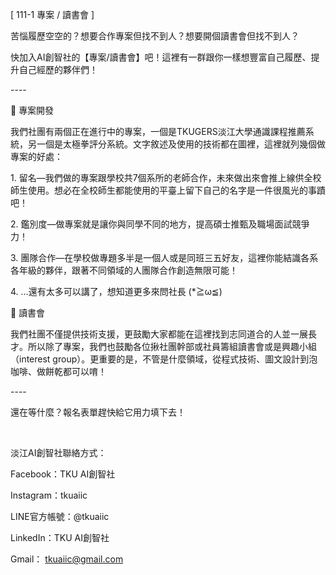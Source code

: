 [ 111-1 專案 / 讀書會 ]

苦惱履歷空空的？想要合作專案但找不到人？想要開個讀書會但找不到人？

快加入AI創智社的【專案/讀書會】吧！這裡有一群跟你一樣想豐富自己履歷、提升自己經歷的夥伴們！

\----

🚀 專案開發

我們社團有兩個正在進行中的專案，一個是TKUGERS淡江大學通識課程推薦系統，另一個是太極拳評分系統。文字敘述及使用的技術都在圖裡，這裡就列幾個做專案的好處：

1\. 留名—我們做的專案跟學校共7個系所的老師合作，未來做出來會推上線供全校師生使用。想必在全校師生都能使用的平臺上留下自己的名字是一件很風光的事蹟吧！

2\. 鑑別度—做專案就是讓你與同學不同的地方，提高碩士推甄及職場面試競爭力！

3\. 團隊合作—在學校做專題多半是一個人或是同班三五好友，這裡你能結識各系各年級的夥伴，跟著不同領域的人團隊合作創造無限可能！

4\. …還有太多可以講了，想知道更多來問社長 (*≧ω≦)

📖 讀書會

我們社團不僅提供技術支援，更鼓勵大家都能在這裡找到志同道合的人並一展長才。所以除了專案，我們也鼓勵各位揪社團幹部或社員籌組讀書會或是興趣小組（interest group）。更重要的是，不管是什麼領域，從程式技術、圖文設計到泡咖啡、做餅乾都可以唷！

\----

還在等什麼？報名表單趕快給它用力填下去！

&nbsp;

淡江AI創智社聯絡方式：

Facebook：TKU AI創智社

Instagram：tkuaiic

LINE官方帳號：@tkuaiic

LinkedIn：TKU AI創智社

Gmail： tkuaiic@gmail.com
